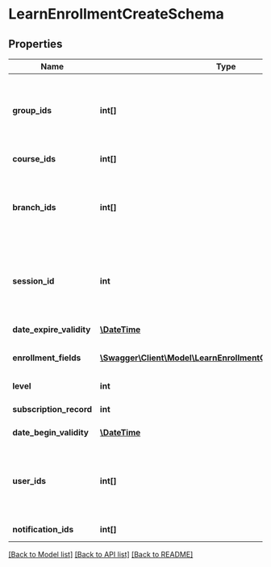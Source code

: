 # LearnEnrollmentCreateSchema

## Properties
Name | Type | Description | Notes
------------ | ------------- | ------------- | -------------
**group_ids** | **int[]** | The ID of group/s. If is provided subscription_record, providing of user_ids, group_ids or branch_ids is mandatory | [optional] 
**course_ids** | **int[]** | The id of the course/s | 
**branch_ids** | **int[]** | The ID branch/es. If is provided subscription_record, providing of user_ids, group_ids or branch_ids is mandatory | [optional] 
**session_id** | **int** | session of webinar or ILT to be enrolled into. If the field is filled in then the user will be enrolled in the session also for webinar and ILT. | [optional] 
**date_expire_validity** | [**\DateTime**](Date.md) | Expiration date of the enrollment | [optional] 
**enrollment_fields** | [**\Swagger\Client\Model\LearnEnrollmentCreateEnrollmentFields**](LearnEnrollmentCreateEnrollmentFields.md) | Array of additional fields for the enrollment | 
**level** | **int** | Level of enrolled user | 
**subscription_record** | **int** | ID of a subscription record | [optional] 
**date_begin_validity** | [**\DateTime**](Date.md) | Starting date of the enrollment | [optional] 
**user_ids** | **int[]** | The id of enrolled user/s. If is provided subscription_record, providing of user_ids, group_ids or branch_ids is mandatory | 
**notification_ids** | **int[]** | ID of notifications to be triggered | [optional] 

[[Back to Model list]](../README.md#documentation-for-models) [[Back to API list]](../README.md#documentation-for-api-endpoints) [[Back to README]](../README.md)


